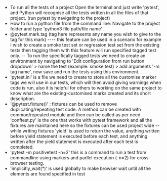 - To run all the tests of a project Open the terminal and just write 'pytest', and Python will recognise all the tests written in all the files of that project. (run pytest by navigating to the project)
- How to run a python file from the command line:  Navigate to the project folder and type 'python3 file path/file name'
- @pytest.mark.tag (tag here represents any name you wish to give to the tag for this mark) ---- this feature can be used in a scenario for example I wish to create a smoke test set or regression test set from the existing tests then tagging them with this feature will run specified tagged test only.
        -- To run the specifically tagged tests we need to create an environment by navigating to 'Edit configuration from run button dropdown' > name the test (example: smoke test) > add arguments '-m tag name', now save and run the tests using this environment.
- 'pytest.ini' is a file we need to create to store all the customise marker tags we will use in our tests, which will then avoid giving warnings when code is run, also it is helpful for others to working on the same project to know what are the existing-customised marks created and its short description.
- '@pytest.fixture()' : fixtures can be used to remove duplicating/repeating test code. A method can be created with common/repeated module and then can be called as per need. 'conftest.py' is the one that works with pytest framework and all the fixtures are maintained here so the fixtures can be used project wide
        -- while writing fixtures 'yield' is used to return the value, anything written before yield statement is executed before each test, and anything written after the yield statement is executed after each test is completed.
- 'pytest -m positivetest -n=2' this is a command to run a test from commandline using markers and parllel execution (-n=2) for cross-browser testing.
- 'implicitly_wait(*)' is used globally to make browser wait until all the elements are found specified in test
 
